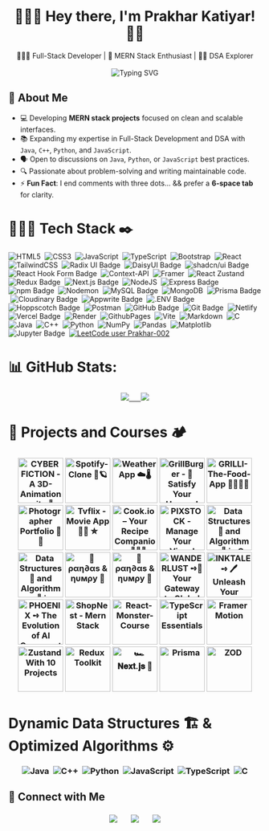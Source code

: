 <!--
**Prakhar-002/Prakhar-002** is a ✨ _special_ ✨ repository because its `README.md` (this file) appears on your GitHub profile.

Here are some ideas to get you started:

- 🔭 I’m currently working on ...
- 🌱 I’m currently learning ...
- 👯 I’m looking to collaborate on ...
- 🤔 I’m looking for help with ...
- 💬 Ask me about ...
- 📫 How to reach me: ...
- 😄 Pronouns: ...
- ⚡ Fun fact: ...
-->

<h1 align="center">🙋🏻‍♂️ Hey there, I'm Prakhar Katiyar! 🐻‍❄️</h1>

<p align="center">
   👨🏻‍💻 Full-Stack Developer | 👻 MERN Stack Enthusiast | 🕵🏻 DSA Explorer <br><br>
  <img src="https://readme-typing-svg.herokuapp.com?font=Fira+Code&weight=600&pause=1000&color=00ffee&center=true&vCenter=true&width=500&lines=Code.+Create.+Repeat.;Stay+Curious+💭;Debug.+Deploy.+Deliver.;Building+One+Project+at+a+Time📑.;Typing+Code+with+Coffee+%E2%98%95.;Dream+💡+Build+🛠️+Conquer+❤️;&cursorColor=ff4ecd" alt="Typing SVG" />

</p>

## 💫 About Me

- 💻 Developing **MERN stack projects** focused on clean and scalable interfaces.  
- 📚 Expanding my expertise in Full-Stack Development and DSA with `Java`, `C++`, `Python`, and `JavaScript`.  
- 🗣️ Open to discussions on `Java`, `Python`, or `JavaScript` best practices.  
- 🔍 Passionate about problem-solving and writing maintainable code.  
- ⚡ **Fun Fact**: I end comments with three dots... && prefer a **6-space tab** for clarity.

# 👨🏻‍💻 Tech Stack ✒️

![HTML5](https://img.shields.io/badge/html5-%23E34F26.svg?style=for-the-badge&logo=html5&logoColor=white) &nbsp;![CSS3](https://img.shields.io/badge/css3-%231572B6.svg?style=for-the-badge&logo=css3&logoColor=white) &nbsp;![JavaScript](https://img.shields.io/badge/javascript-%23323330.svg?style=for-the-badge&logo=javascript&logoColor=%23F7DF1E) &nbsp;![TypeScript](https://img.shields.io/badge/typescript-%23007ACC.svg?style=for-the-badge&logo=typescript&logoColor=white) &nbsp;![Bootstrap](https://img.shields.io/badge/bootstrap-%238511FA.svg?style=for-the-badge&logo=bootstrap&logoColor=white) &nbsp;![React](https://img.shields.io/badge/react-%2320232a.svg?style=for-the-badge&logo=react&logoColor=%2361DAFB) &nbsp;![TailwindCSS](https://img.shields.io/badge/tailwindcss-%2338B2AC.svg?style=for-the-badge&logo=tailwind-css&logoColor=white) &nbsp;![Radix UI Badge](https://img.shields.io/badge/Radix%20UI-161618?logo=radixui&logoColor=fff&style=for-the-badge) &nbsp;![DaisyUI Badge](https://img.shields.io/badge/DaisyUI-1AD1A5?logo=daisyui&logoColor=fff&style=for-the-badge) &nbsp;![shadcn/ui Badge](https://img.shields.io/badge/shadcn%2Fui-000?logo=shadcnui&logoColor=fff&style=for-the-badge) &nbsp;![React Hook Form Badge](https://img.shields.io/badge/React%20Hook%20Form-EC5990?logo=reacthookform&logoColor=fff&style=for-the-badge) &nbsp;![Context-API](https://img.shields.io/badge/Context--Api-000000?style=for-the-badge&logo=react) &nbsp;![Framer](https://img.shields.io/badge/Framer-black?style=for-the-badge&logo=framer&logoColor=blue) &nbsp;![React Zustand](https://camo.githubusercontent.com/42013a0127faee36efe5d464b73bc1172e62be46f4b3a232e20ea518a26845a2/68747470733a2f2f696d672e736869656c64732e696f2f62616467652f72656163742532307a757374616e642d2532333230323332612e7376673f7374796c653d666f722d7468652d6261646765266c6f676f3d7265616374266c6f676f436f6c6f723d253233363144414642) &nbsp;![Redux Badge](https://img.shields.io/badge/Redux-764ABC?logo=redux&logoColor=fff&style=for-the-badge) &nbsp;![Next.js Badge](https://img.shields.io/badge/Next.js-000?logo=nextdotjs&logoColor=fff&style=for-the-badge) &nbsp;![NodeJS](https://img.shields.io/badge/node.js-6DA55F?style=for-the-badge&logo=node.js&logoColor=white) &nbsp;![Express Badge](https://img.shields.io/badge/Express-000?logo=express&logoColor=fff&style=for-the-badge) &nbsp;![npm Badge](https://img.shields.io/badge/npm-CB3837?logo=npm&logoColor=fff&style=for-the-badge) &nbsp;![Nodemon](https://img.shields.io/badge/NODEMON-%23323330.svg?style=for-the-badge&logo=nodemon&logoColor=%BBDEAD) &nbsp;![MySQL Badge](https://img.shields.io/badge/MySQL-4479A1?logo=mysql&logoColor=fff&style=for-the-badge) &nbsp;![MongoDB](https://img.shields.io/badge/MongoDB-%234ea94b.svg?style=for-the-badge&logo=mongodb&logoColor=white) &nbsp;![Prisma Badge](https://img.shields.io/badge/Prisma-2D3748?logo=prisma&logoColor=fff&style=for-the-badge) &nbsp;![Cloudinary Badge](https://img.shields.io/badge/Cloudinary-3448C5?logo=cloudinary&logoColor=fff&style=for-the-badge) &nbsp;![Appwrite Badge](https://img.shields.io/badge/Appwrite-FD366E?logo=appwrite&logoColor=fff&style=for-the-badge) &nbsp;![.ENV Badge](https://img.shields.io/badge/.ENV-ECD53F?logo=dotenv&logoColor=000&style=for-the-badge) &nbsp;![Hoppscotch Badge](https://img.shields.io/badge/Hoppscotch-09090B?logo=hoppscotch&logoColor=fff&style=for-the-badge) &nbsp;![Postman](https://img.shields.io/badge/Postman-FF6C37?style=for-the-badge&logo=postman&logoColor=white) &nbsp;![GitHub Badge](https://img.shields.io/badge/GitHub-181717?logo=github&logoColor=fff&style=for-the-badge) &nbsp;![Git Badge](https://img.shields.io/badge/Git-F05032?logo=git&logoColor=fff&style=for-the-badge) &nbsp;![Netlify](https://img.shields.io/badge/netlify-%23000000.svg?style=for-the-badge&logo=netlify&logoColor=#00C7B7) &nbsp;![Vercel Badge](https://img.shields.io/badge/Vercel-000?logo=vercel&logoColor=fff&style=for-the-badge) &nbsp;![Render](https://img.shields.io/badge/Render-%46E3B7.svg?style=for-the-badge&logo=render&logoColor=white) &nbsp;![GithubPages](https://img.shields.io/badge/github%20pages-121013?style=for-the-badge&logo=github&logoColor=white) &nbsp;![Vite](https://img.shields.io/badge/vite-%23646CFF.svg?style=for-the-badge&logo=vite&logoColor=white) &nbsp;![Markdown](https://img.shields.io/badge/markdown-%23000000.svg?style=for-the-badge&logo=markdown&logoColor=white) &nbsp;![C](https://img.shields.io/badge/c-%2300599C.svg?style=for-the-badge&logo=c&logoColor=white) &nbsp;![Java](https://img.shields.io/badge/java-%23ED8B00.svg?style=for-the-badge&logo=openjdk&logoColor=white) &nbsp;![C++](https://img.shields.io/badge/c++-%2300599C.svg?style=for-the-badge&logo=c%2B%2B&logoColor=white) &nbsp;![Python](https://img.shields.io/badge/python-3670A0?style=for-the-badge&logo=python&logoColor=ffdd54) &nbsp;![NumPy](https://img.shields.io/badge/numpy-%23013243.svg?style=for-the-badge&logo=numpy&logoColor=white) &nbsp;![Pandas](https://img.shields.io/badge/pandas-%23150458.svg?style=for-the-badge&logo=pandas&logoColor=white) &nbsp;![Matplotlib](https://img.shields.io/badge/Matplotlib-%23000000.svg?style=for-the-badge&logo=Matplotlib&logoColor=white) &nbsp;![Jupyter Badge](https://img.shields.io/badge/Jupyter-F37626?logo=jupyter&logoColor=fff&style=for-the-badge) &nbsp;[![LeetCode user Prakhar-002](https://img.shields.io/badge/dynamic/json?style=for-the-badge&labelColor=black&color=%23ffa116&label=Solved&query=solvedOverTotal&url=https%3A%2F%2Fleetcode-badge.vercel.app%2Fapi%2Fusers%2FPrakhar-002&logo=leetcode&logoColor=yellow)](https://leetcode.com/Prakhar-002/)

# 📊 GitHub Stats:

<h3  align="center" >

[![](https://github-readme-streak-stats.herokuapp.com/?user=Prakhar-002&theme=dark&hide_border=true) &nbsp;&nbsp;&nbsp;&nbsp;
](https://github.com/Prakhar-002)
[![](https://github-readme-stats.vercel.app/api/top-langs/?username=Prakhar-002&theme=dark&hide_border=true&include_all_commits=false&count_private=true&layout=compact)
](https://github.com/Prakhar-002)

</h3>

# 🏯 Projects and Courses 🏕️

<h3  align="center" >

[<img src="https://github.com/user-attachments/assets/47632471-1ed4-4a0e-aa09-b462dca54ba6" title="CYBER FICTION - A 3D-Animation-site 🍥" width="90" height="90" alt="CYBER FICTION - A 3D-Animation-site 🍥">](https://github.com/Prakhar-002/3D-Animation-Site)
[<img src="https://github.com/user-attachments/assets/729bad82-91c2-4d38-b471-14a9d02e007f" title="Spotify-Clone 📀🪐" width="90" height="90" alt="Spotify-Clone 📀🪐">](https://github.com/Prakhar-002/SPOTIFY-CLONE)
[<img src="https://github.com/user-attachments/assets/c36dcfaa-b688-4f3c-a5b7-994465daa2c7" title="Weather App ☁️🌡️" width="90" height="90" alt="Weather App ☁️🌡️">](https://github.com/Prakhar-002/Weatherio-The-weather-app)
[<img src="https://github.com/user-attachments/assets/edb37782-14f4-462e-82c7-c1ffad1994e3" title="GrillBurger - 🍔 Satisfy Your Hunger!" width="90" height="90" alt="GrillBurger - 🍔 Satisfy Your Hunger!">](https://github.com/Prakhar-002/GrillBurger)
[<img src="https://github.com/user-attachments/assets/35073dbc-4970-4cab-bbf8-0e588e418809" title="GRILLI-The-Food-App 🌯🍱🍜🍲" width="90" height="90" alt="GRILLI-The-Food-App 🌯🍱🍜🍲">](https://github.com/Prakhar-002/GRILLI-The-Food-App)
[<img src="https://github.com/user-attachments/assets/3e7ca22a-23ae-42c9-adbd-45ed92614e7e" title="Photographer Portfolio 📸✨" width="90" height="90" alt="Photographer Portfolio 📸✨">](https://github.com/Prakhar-002/Photographer-Portfolio)
[<img src="https://github.com/user-attachments/assets/9656bb5d-6c92-434d-ac0c-472ed0c9e263" title="Tvflix - Movie App 🍿🎥 ✮" width="90" height="90" alt="Tvflix - Movie App 🍿🎥 ✮">](https://github.com/Prakhar-002/TVFLIX)
[<img src="https://github.com/user-attachments/assets/a435e34e-f7af-4de0-8116-b822b778ee2a" title="Cook.io – Your Recipe Companion 🥤🥗🍟" width="90" height="90" alt="Cook.io – Your Recipe Companion 🥤🥗🍟">](https://github.com/Prakhar-002/Cook.io-The-Recipe-App)
[<img src="https://github.com/user-attachments/assets/efd6d9f5-f885-4cad-87c2-78f46bf83146" title="PIXSTOCK - Manage Your Visual World 🌟🎨" width="90" height="90" alt="PIXSTOCK - Manage Your Visual World 🌟🎨">](https://github.com/Prakhar-002/PIXSTOCK)
[<img src="https://github.com/user-attachments/assets/0533d573-ac3b-4e95-9c7c-ed4f40fee24c" title="Data Structures 🧬 and Algorithms 📜 in C" width="90" height="90" alt="Data Structures 🧬 and Algorithms 📜 in C">](https://github.com/Prakhar-002/C-CODE)
[<img src="https://github.com/user-attachments/assets/1a500bb0-7ce3-4530-a0f8-f3c593eedabb" title="Data Structures 🧬 and Algorithms 📜 in JAVA" width="90" height="90" alt="Data Structures 🧬 and Algorithms 📜 in JAVA">](https://github.com/Prakhar-002/JAVA-CODE)
[<img src="https://github.com/user-attachments/assets/060732d9-af0e-4181-b2cc-218d17d35dec" title="🐼 ραη∂αѕ & ηυмρу 🧮" width="90" height="90" alt="🐼 ραη∂αѕ & ηυмρу 🧮">](https://github.com/Prakhar-002/PANDAS-NUMPY)
[<img src="https://github.com/user-attachments/assets/b52704e3-20a5-4ff6-bc0e-0231b4b1d585" title="🐼 ραη∂αѕ & ηυмρу 🧮" width="90" height="90" alt="🐼 ραη∂αѕ & ηυмρу 🧮">](https://github.com/Prakhar-002/PANDAS-NUMPY)
[<img src="https://github.com/user-attachments/assets/4352e3a7-e3fb-42f6-8396-628bb80164f1" title="WANDERLUST ➺🧳Your Gateway to Global Adventures ✈️" width="90" height="90" alt="WANDERLUST ➺🧳Your Gateway to Global Adventures ✈️">](https://github.com/Prakhar-002/WANDERLUST)
[<img src="https://github.com/user-attachments/assets/7e5cd33b-cad8-4ea8-9ef8-a7271a873ad2" title="INKTALE ➺ 🖊️ Unleash Your Stories 📖" width="90" height="90" alt="INKTALE ➺ 🖊️ Unleash Your Stories 📖">](https://github.com/Prakhar-002/INKTALE-The-Blog-Site)
[<img src="https://github.com/user-attachments/assets/957475c4-a57c-4026-a740-6d195f23354e" title="PHOENIX ➺ The Evolution of AI Conversations" width="90" height="90" alt="PHOENIX ➺ The Evolution of AI Conversations">](https://github.com/Prakhar-002/PHOENIX)
[<img src="https://github.com/user-attachments/assets/969886d1-1df4-4c62-8c2b-a819b8bf489e" title="ShopNest - Mern Stack" width="90" height="90" alt="ShopNest - Mern Stack">](https://github.com/Prakhar-002/ShopNest)
[<img src="https://github.com/user-attachments/assets/db80d9b3-329b-48bf-a4d2-e6d9ac868a17" title="React-Monster-Course" width="90" height="90" alt="React-Monster-Course">](https://github.com/Prakhar-002/React-Monster-Course)
[<img src="https://github.com/user-attachments/assets/342375d6-c65f-4b74-8920-7d341f9d88e0" title="TypeScript Essentials" width="90" height="90" alt="TypeScript Essentials">](https://github.com/Prakhar-002/TypeScript)
[<img src="https://github.com/user-attachments/assets/d9a79544-0124-440d-9168-368b4ac39de2" title="Framer Motion With Projects" width="90" height="90" alt="Framer Motion">](https://github.com/Prakhar-002/React-Monster-Course/tree/main/09.%20Framer%20Motion%20With%2010%20Projects)
[<img src="https://github.com/user-attachments/assets/090a2f3c-bf53-4388-a3d7-8d29de2b11fd" title="Zustand With Projects" width="90" height="90" alt="Zustand With 10 Projects">](https://github.com/Prakhar-002/React-Monster-Course/tree/main/10.%20Zustand%20With%2010%20Projects)
[<img src="https://github.com/user-attachments/assets/83406c2d-04c1-44c4-a6fa-63205ffbaf59" title="Redux Toolkit" width="90" height="90" alt="Redux Toolkit">](https://github.com/Prakhar-002/React-Monster-Course/tree/main/11.%20Redux%20Toolkit)
[<img src="https://github.com/user-attachments/assets/564fc94f-aee6-421f-ba80-d87b688050ba" title="🏎️ 𝐍𝐞𝐱𝐭.𝐣𝐬 💨" width="90" height="90" alt="🏎️ 𝐍𝐞𝐱𝐭.𝐣𝐬 💨">](https://github.com/Prakhar-002/Next.js)
[<img src="https://github.com/user-attachments/assets/e50d743a-b342-44e4-835a-4f61f69feafe" title="Prisma" width="90" height="90" alt="Prisma">](https://github.com/Prakhar-002/Next.js/tree/main/22.%20Prisma)
[<img src="https://github.com/user-attachments/assets/84b55d8a-45e1-4b47-b51a-030c350665e0" title="ZOD" width="90" height="90" alt="ZOD">](https://github.com/Prakhar-002/Next.js/tree/main/24.%20ZOD)

</h3>

# Dynamic Data Structures 🏗️ & Optimized Algorithms ⚙️

<h3  align="center" >

![Java](https://img.shields.io/badge/java-%23ED8B00.svg?style=for-the-badge&logo=openjdk&logoColor=white) &nbsp;![C++](https://img.shields.io/badge/c++-%2300599C.svg?style=for-the-badge&logo=c%2B%2B&logoColor=white) &nbsp;![Python](https://img.shields.io/badge/python-3670A0?style=for-the-badge&logo=python&logoColor=ffdd54) &nbsp;![JavaScript](https://img.shields.io/badge/javascript-%23323330.svg?style=for-the-badge&logo=javascript&logoColor=%23F7DF1E) &nbsp;![TypeScript](https://img.shields.io/badge/typescript-%23007ACC.svg?style=for-the-badge&logo=typescript&logoColor=white) &nbsp;![C](https://img.shields.io/badge/c-%2300599C.svg?style=for-the-badge&logo=c&logoColor=white)

</h3>

## 🔗 Connect with Me

<h3  align="center" >

<a href="mailto:prakhar.katiyar.002@gmail.com"><img src="https://github.com/user-attachments/assets/d17ad93f-916b-4fd7-ad29-65ab3ba150e1"/></a>&nbsp;&nbsp;&nbsp;&nbsp;&nbsp;&nbsp;
<a href="https://www.linkedin.com/in/prakhar002/" target="_blank"><img src="https://github.com/user-attachments/assets/8ddec6c8-cf8f-4702-9a52-0a7b28d1e48f"/></a>&nbsp;&nbsp;&nbsp;&nbsp;&nbsp;&nbsp;
<a href="https://x.com/Prakhar_002" target="_blank"><img src="https://github.com/user-attachments/assets/95c27b51-a483-4e9b-84d2-bd954f805b0d"/></a>

</h3>
